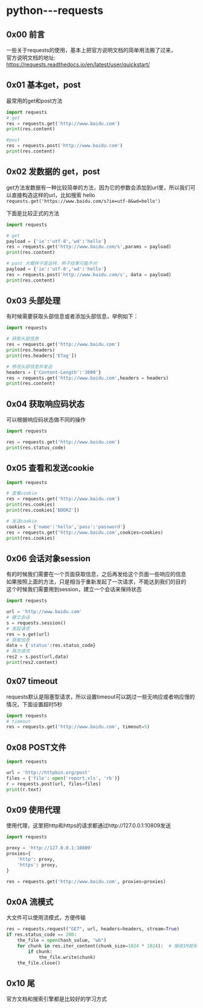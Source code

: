 # python---requests

## 0x00 前言
一些关于requests的使用，基本上把官方说明文档的简单用法搬了过来，  
官方说明文档的地址: https://requests.readthedocs.io/en/latest/user/quickstart/  

## 0x01 基本get，post
最常用的get和post方法  
```python
import requests
# get
res = requests.get('http://www.baidu.com')
print(res.content)

#post
res = requests.post('http://www.baidu.com')
print(res.content)
```

## 0x02 发数据的 get，post
get方法发数据有一种比较简单的方法，因为它的参数会添加到url里，所以我们可以直接构造这样的url，比如搜索 hello  
`requests.get('https://www.baidu.com/s?ie=utf-8&wd=hello')`

下面是比较正式的方法  
```python
import requests

# get
payload = {'ie':'utf-8','wd':'hello'}
res = requests.get('http://www.baidu.com/s',params = payload)
print(res.content)

# post 大概样子是这样，例子结果可能不对
payload = {'ie':'utf-8','wd':'hello'}
res = requests.post('http://www.baidu.com/s', data = payload)
print(res.content)
```

## 0x03 头部处理
有时候需要获取头部信息或者添加头部信息，举例如下：  
```python
import requests

# 获取头部信息
res = requests.get('http://www.baidu.com')
print(res.headers)
print(res.headers['ETag'])

# 修改头部信息并发送
headers = {'Content-Length':'3000'}
res = requests.get('http://www.baidu.com',headers = headers)
print(res.content)
```  

## 0x04 获取响应码状态
可以根据响应码状态做不同的操作  
```python
import requests

res = requests.get('http://www.baidu.com')
print(res.status_code)
```  

## 0x05 查看和发送cookie
```python
import requests

# 查看cookie
res = requests.get('http://www.baidu.com')
print(res.cookies)
print(res.cookies['BDORZ'])

# 发送cookie
cookies = {'name':'hello','pass':'password'}
res = requests.get('http://www.baidu.com',cookies=cookies)
print(res.cookies)
```
## 0x06 会话对象session
有的时候我们需要在一个页面获取信息，之后再发给这个页面一些响应的信息  
如果按照上面的方法，只是相当于重新发起了一次请求，不能达到我们的目的   
这个时候我们需要用到session，建立一个会话来保持状态  
```python
import requests

url = 'http://www.baidu.com'
# 建立会话
s = requests.session()
# 发起请求
res = s.get(url)
# 获取信息
data = {'status':res.status_code}
# 再次请求
res2 = s.post(url,data)
print(res2.content)
```

## 0x07 timeout
requests默认是阻塞型请求，所以设置timeout可以跳过一些无响应或者响应慢的情况，下面设置超时5秒  
```python
import requests
# timeout
res = requests.get('http://www.baidu.com', timeout=5)
```

## 0x08 POST文件
```python
import requests

url = 'http://httpbin.org/post'
files = {'file': open('report.xls', 'rb')}
r = requests.post(url, files=files)
print(r.text)
```

## 0x09 使用代理
使用代理，这里把http和https的请求都通过http://127.0.0.1:10809发送  
```python
import requests

proxy = 'http://127.0.0.1:10809'
proxies={
    'http': proxy,
    'https': proxy,
}

res = requests.get('http://www.baidu.com', proxies=proxies)
```

## 0x0A 流模式
大文件可以使用流模式，方便传输  
```python
res = requests.request("GET", url, headers=headers, stream=True)
if res.status_code == 200:
    the_file = open(hash_value, "wb")
    for chunk in res.iter_content(chunk_size=1024 * 1024):  # 接收1M就保存
        if chunk:
            the_file.write(chunk)
    the_file.close()
```

## 0x10 尾
官方文档和搜索引擎都是比较好的学习方式  
